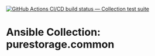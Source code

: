[![GitHub Actions CI/CD build status — Collection test suite](https://github.com/ansible-collection-migration/purestorage.common/workflows/Collection%20test%20suite/badge.svg?branch=master)](https://github.com/ansible-collection-migration/purestorage.common/actions?query=workflow%3A%22Collection%20test%20suite%22)

Ansible Collection: purestorage.common
=================================================